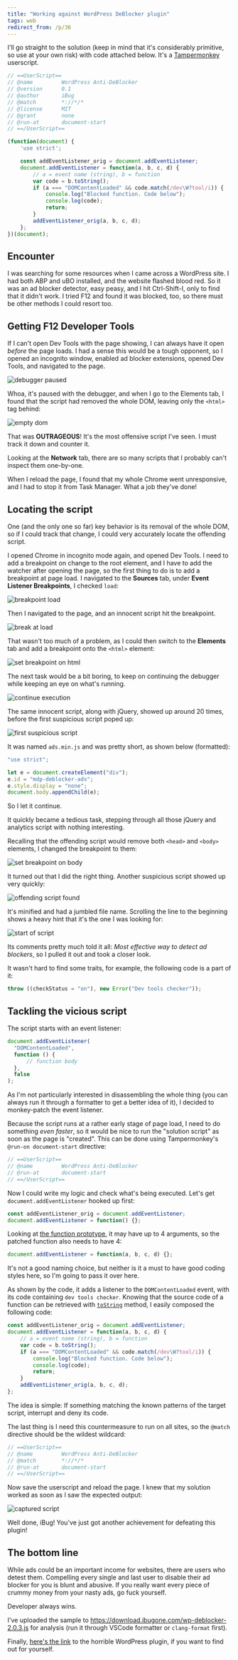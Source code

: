 ```yaml
---
title: "Working against WordPress DeBlocker plugin"
tags: web
redirect_from: /p/36
---
```


I'll go straight to the solution (keep in mind that it's considerably primitive, so use at your own risk) with code attached below. It's a [Tampermonkey][tampermonkey] userscript.

```javascript
// ==UserScript==
// @name         WordPress Anti-DeBlocker
// @version      0.1
// @author       iBug
// @match        *://*/*
// @license      MIT
// @grant        none
// @run-at       document-start
// ==/UserScript==

(function(document) {
    'use strict';

    const addEventListener_orig = document.addEventListener;
    document.addEventListener = function(a, b, c, d) {
        // a = event name (string), b = function
        var code = b.toString();
        if (a === "DOMContentLoaded" && code.match(/dev\W?tool/i)) {
            console.log("Blocked function. Code below");
            console.log(code);
            return;
        }
        addEventListener_orig(a, b, c, d);
    };
})(document);
```

## Encounter

I was searching for some resources when I came across a WordPress site. I had both ABP and uBO installed, and the website flashed blood red. So it was an ad blocker detector, easy peasy, and I hit Ctrl-Shift-I, only to find that it didn't work. I tried F12 and found it was blocked, too, so there must be other methods I could resort too.

## Getting F12 Developer Tools

If I can't open Dev Tools with the page showing, I can always have it open *before* the page loads. I had a sense this would be a tough opponent, so I opened an incognito window, enabled ad blocker extensions, opened Dev Tools, and navigated to the page.

![debugger paused](/image/wp-anti-deblocker/debugger-pause.png)

Whoa, it's paused with the debugger, and when I go to the Elements tab, I found that the script had removed the whole DOM, leaving only the `<html>` tag behind:

![empty dom](/image/wp-anti-deblocker/empty-dom.png)

That was **OUTRAGEOUS**! It's the most offensive script I've seen. I must track it down and counter it.

Looking at the **Network** tab, there are so many scripts that I probably can't inspect them one-by-one.

When I reload the page, I found that my whole Chrome went unresponsive, and I had to stop it from Task Manager. What a job they've done!

## Locating the script

One (and the only one so far) key behavior is its removal of the whole DOM, so if I could track that change, I could very accurately locate the offending script.

I opened Chrome in incognito mode again, and opened Dev Tools. I need to add a breakpoint on change to the root element, and I have to add the watcher after opening the page, so the first thing to do is to add a breakpoint at page load. I navigated to the **Sources** tab, under **Event Listener Breakpoints**, I checked `load`:

![breakpoint load](/image/wp-anti-deblocker/breakpoint-load.png)

Then I navigated to the page, and an innocent script hit the breakpoint.

![break at load](/image/wp-anti-deblocker/break-at-load.png)

That wasn't too much of a problem, as I could then switch to the **Elements** tab and add a breakpoint onto the `<html>` element:

![set breakpoint on html](/image/wp-anti-deblocker/set-breakpoint-on-html.png)

The next task would be a bit boring, to keep on continuing the debugger while keeping an eye on what's running.

![continue execution](/image/wp-anti-deblocker/continue-execution.png)

The same innocent script, along with jQuery, showed up around 20 times, before the first suspicious script poped up:

![first suspicious script](/image/wp-anti-deblocker/first-suspicious-script.png)

It was named `ads.min.js` and was pretty short, as shown below (formatted):

```javascript
"use strict";

let e = document.createElement("div");
e.id = "mdp-deblocker-ads";
e.style.display = "none";
document.body.appendChild(e);
```

So I let it continue.

It quickly became a tedious task, stepping through all those jQuery and analytics script with nothing interesting.

Recalling that the offending script would remove both `<head>` and `<body>` elements, I changed the breakpoint to them:

![set breakpoint on body](/image/wp-anti-deblocker/set-breakpoint-on-body.png)

It turned out that I did the right thing. Another suspicious script showed up very quickly:

![offending script found](/image/wp-anti-deblocker/offending-script-found.png)

It's minified and had a jumbled file name. Scrolling the line to the beginning shows a heavy hint that it's the one I was looking for:

![start of script](/image/wp-anti-deblocker/start-of-script.png)

Its comments pretty much told it all: *Most effective way to detect ad blockers*, so I pulled it out and took a closer look.

It wasn't hard to find some traits, for example, the following code is a part of it:

```javascript
throw ((checkStatus = "on"), new Error("Dev tools checker"));
```

## Tackling the vicious script

The script starts with an event listener:

```javascript
document.addEventListener(
  "DOMContentLoaded",
  function () {
      // function body
  },
  false
);
```

As I'm not particularly interested in disassembling the whole thing (you can always run it through a formatter to get a better idea of it), I decided to monkey-patch the event listener.

Because the script runs at a rather early stage of page load, I need to do something *even faster*, so it would be nice to run the "solution script" as soon as the page is "created". This can be done using Tampermonkey's `@run-on document-start` directive:

```javascript
// ==UserScript==
// @name         WordPress Anti-DeBlocker
// @run-at       document-start
// ==/UserScript==
```

Now I could write my logic and check what's being executed. Let's get `document.addEventListener` hooked up first:

```javascript
const addEventListener_orig = document.addEventListener;
document.addEventListener = function() {};
```

Looking at [the function prototype][addEventListener], it may have up to 4 arguments, so the patched function also needs to have 4:

```javascript
document.addEventListener = function(a, b, c, d) {};
```

It's not a good naming choice, but neither is it a must to have good coding styles here, so I'm going to pass it over here.

As shown by the code, it adds a listener to the `DOMContentLoaded` event, with its code containing `dev tools checker`. Knowing that the source code of a function can be retrieved with [`toString`][functionToString] method, I easily composed the following code:

```javascript
const addEventListener_orig = document.addEventListener;
document.addEventListener = function(a, b, c, d) {
    // a = event name (string), b = function
    var code = b.toString();
    if (a === "DOMContentLoaded" && code.match(/dev\W?tool/i)) {
        console.log("Blocked function. Code below");
        console.log(code);
        return;
    }
    addEventListener_orig(a, b, c, d);
};
```

The idea is simple: If something matching the known patterns of the target script, interrupt and deny its code.

The last thing is I need this countermeasure to run on all sites, so the `@match` directive should be the wildest wildcard:

```javascript
// ==UserScript==
// @name         WordPress Anti-DeBlocker
// @match        *://*/*
// @run-at       document-start
// ==/UserScript==
```

Now save the userscript and reload the page. I knew that my solution worked as soon as I saw the expected output:

![captured script](/image/wp-anti-deblocker/captured-script.png)

Well done, iBug! You've just got another achievement for defeating this plugin!

## The bottom line

While ads could be an important income for websites, there are users who detest them. Compelling every single and last user to disable their ad blocker for you is blunt and abusive. If you really want every piece of crummy money from your nasty ads, go fuck yourself.

Developer always wins.

I've uploaded the sample to <https://download.ibugone.com/wp-deblocker-2.0.3.js> for analysis (run it through VSCode formatter or `clang-format` first).

Finally, <a rel="nofollow noreferrer" href="https://1.envato.market/deblocker">here's the link</a> to the horrible WordPress plugin, if you want to find out for yourself.


  [tampermonkey]: https://www.tampermonkey.net/
  [addEventListener]: https://developer.mozilla.org/en-US/docs/Web/API/EventTarget/addEventListener
  [functionToString]: https://developer.mozilla.org/en-US/docs/Web/JavaScript/Reference/Global_Objects/Function/toString
